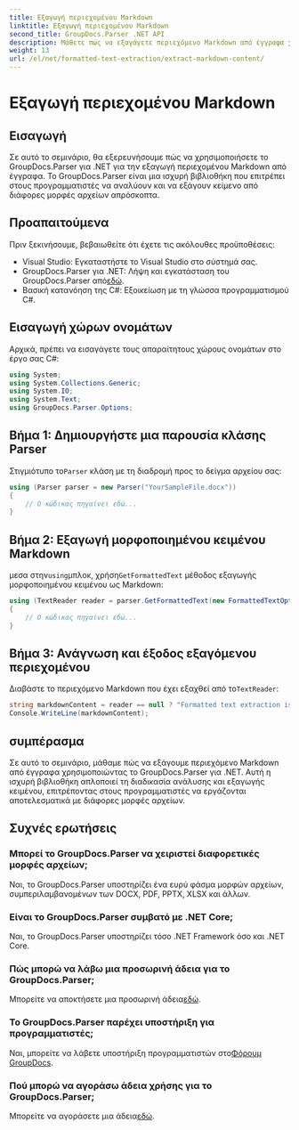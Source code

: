 ```yaml
---
title: Εξαγωγή περιεχομένου Markdown
linktitle: Εξαγωγή περιεχομένου Markdown
second_title: GroupDocs.Parser .NET API
description: Μάθετε πώς να εξαγάγετε περιεχόμενο Markdown από έγγραφα χρησιμοποιώντας το GroupDocs.Parser για .NET. Αυτό το σεμινάριο παρέχει οδηγίες βήμα προς βήμα για απρόσκοπτη εξαγωγή κειμένου.
weight: 13
url: /el/net/formatted-text-extraction/extract-markdown-content/
---
```


# Εξαγωγή περιεχομένου Markdown

## Εισαγωγή
Σε αυτό το σεμινάριο, θα εξερευνήσουμε πώς να χρησιμοποιήσετε το GroupDocs.Parser για .NET για την εξαγωγή περιεχομένου Markdown από έγγραφα. Το GroupDocs.Parser είναι μια ισχυρή βιβλιοθήκη που επιτρέπει στους προγραμματιστές να αναλύουν και να εξάγουν κείμενο από διάφορες μορφές αρχείων απρόσκοπτα.
## Προαπαιτούμενα
Πριν ξεκινήσουμε, βεβαιωθείτε ότι έχετε τις ακόλουθες προϋποθέσεις:
- Visual Studio: Εγκαταστήστε το Visual Studio στο σύστημά σας.
-  GroupDocs.Parser για .NET: Λήψη και εγκατάσταση του GroupDocs.Parser από[εδώ](https://releases.groupdocs.com/parser/net/).
- Βασική κατανόηση της C#: Εξοικείωση με τη γλώσσα προγραμματισμού C#.

## Εισαγωγή χώρων ονομάτων
Αρχικά, πρέπει να εισαγάγετε τους απαραίτητους χώρους ονομάτων στο έργο σας C#:
```csharp
using System;
using System.Collections.Generic;
using System.IO;
using System.Text;
using GroupDocs.Parser.Options;
```
## Βήμα 1: Δημιουργήστε μια παρουσία κλάσης Parser
 Στιγμιότυπο το`Parser` κλάση με τη διαδρομή προς το δείγμα αρχείου σας:
```csharp
using (Parser parser = new Parser("YourSampleFile.docx"))
{
    // Ο κώδικας πηγαίνει εδώ...
}
```
## Βήμα 2: Εξαγωγή μορφοποιημένου κειμένου Markdown
 μεσα στην`using`μπλοκ, χρήση`GetFormattedText` μέθοδος εξαγωγής μορφοποιημένου κειμένου ως Markdown:
```csharp
using (TextReader reader = parser.GetFormattedText(new FormattedTextOptions(FormattedTextMode.Markdown)))
{
    // Ο κώδικας πηγαίνει εδώ...
}
```
## Βήμα 3: Ανάγνωση και έξοδος εξαγόμενου περιεχομένου
 Διαβάστε το περιεχόμενο Markdown που έχει εξαχθεί από το`TextReader`:
```csharp
string markdownContent = reader == null ? "Formatted text extraction isn't supported" : reader.ReadToEnd();
Console.WriteLine(markdownContent);
```

## συμπέρασμα
Σε αυτό το σεμινάριο, μάθαμε πώς να εξάγουμε περιεχόμενο Markdown από έγγραφα χρησιμοποιώντας το GroupDocs.Parser για .NET. Αυτή η ισχυρή βιβλιοθήκη απλοποιεί τη διαδικασία ανάλυσης και εξαγωγής κειμένου, επιτρέποντας στους προγραμματιστές να εργάζονται αποτελεσματικά με διάφορες μορφές αρχείων.
## Συχνές ερωτήσεις
### Μπορεί το GroupDocs.Parser να χειριστεί διαφορετικές μορφές αρχείων;
Ναι, το GroupDocs.Parser υποστηρίζει ένα ευρύ φάσμα μορφών αρχείων, συμπεριλαμβανομένων των DOCX, PDF, PPTX, XLSX και άλλων.
### Είναι το GroupDocs.Parser συμβατό με .NET Core;
Ναι, το GroupDocs.Parser υποστηρίζει τόσο .NET Framework όσο και .NET Core.
### Πώς μπορώ να λάβω μια προσωρινή άδεια για το GroupDocs.Parser;
 Μπορείτε να αποκτήσετε μια προσωρινή άδεια[εδώ](https://purchase.groupdocs.com/temporary-license/).
### Το GroupDocs.Parser παρέχει υποστήριξη για προγραμματιστές;
 Ναι, μπορείτε να λάβετε υποστήριξη προγραμματιστών στο[Φόρουμ GroupDocs](https://forum.groupdocs.com/c/parser/17).
### Πού μπορώ να αγοράσω άδεια χρήσης για το GroupDocs.Parser;
 Μπορείτε να αγοράσετε μια άδεια[εδώ](https://purchase.groupdocs.com/buy).